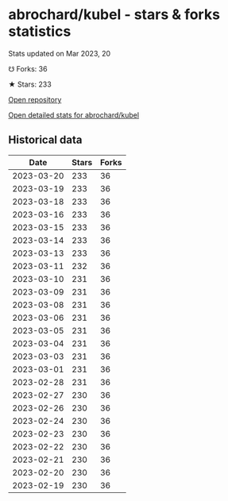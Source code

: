 # abrochard/kubel - stars & forks statistics

Stats updated on Mar 2023, 20

☋ Forks: 36

★ Stars: 233

[Open repository](https://github.com/abrochard/kubel)

[Open detailed stats for abrochard/kubel](https://reviewgithub.com/rep/abrochard/kubel)

## Historical data
| Date | Stars | Forks |
|------|-------|-------|
| 2023-03-20 | 233 | 36 | 
| 2023-03-19 | 233 | 36 | 
| 2023-03-18 | 233 | 36 | 
| 2023-03-16 | 233 | 36 | 
| 2023-03-15 | 233 | 36 | 
| 2023-03-14 | 233 | 36 | 
| 2023-03-13 | 233 | 36 | 
| 2023-03-11 | 232 | 36 | 
| 2023-03-10 | 231 | 36 | 
| 2023-03-09 | 231 | 36 | 
| 2023-03-08 | 231 | 36 | 
| 2023-03-06 | 231 | 36 | 
| 2023-03-05 | 231 | 36 | 
| 2023-03-04 | 231 | 36 | 
| 2023-03-03 | 231 | 36 | 
| 2023-03-01 | 231 | 36 | 
| 2023-02-28 | 231 | 36 | 
| 2023-02-27 | 230 | 36 | 
| 2023-02-26 | 230 | 36 | 
| 2023-02-24 | 230 | 36 | 
| 2023-02-23 | 230 | 36 | 
| 2023-02-22 | 230 | 36 | 
| 2023-02-21 | 230 | 36 | 
| 2023-02-20 | 230 | 36 | 
| 2023-02-19 | 230 | 36 | 


